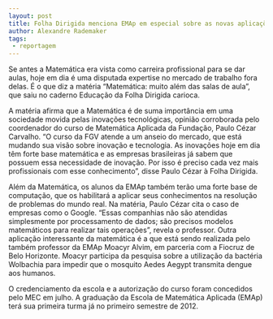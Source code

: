 ```yaml
---
layout: post
title: Folha Dirigida menciona EMAp em especial sobre as novas aplicações da matemática
author: Alexandre Rademaker
tags:
 - reportagem
---
```


Se antes a Matemática era vista como carreira profissional para se dar
aulas, hoje em dia é uma disputada expertise no mercado de trabalho
fora delas. É o que diz a matéria “Matemática: muito além das salas de
aula”, que saiu no caderno Educação da Folha Dirigida carioca.

A matéria afirma que a Matemática é de suma importância em uma
sociedade movida pelas inovações tecnológicas, opinião corroborada
pelo coordenador do curso de Matemática Aplicada da Fundação, Paulo
Cézar Carvalho. “O curso da FGV atende a um anseio do mercado, que
está mudando sua visão sobre inovação e tecnologia. As inovações hoje
em dia têm forte base matemática e as empresas brasileiras já sabem
que possuem essa necessidade de inovação. Por isso é preciso cada vez
mais profissionais com esse conhecimento”, disse Paulo Cézar à Folha
Dirigida.

Além da Matemática, os alunos da EMAp também terão uma forte base de
computação, que os habilitará a aplicar seus conhecimentos na
resolução de problemas do mundo real. Na matéria, Paulo Cézar cita o
caso de empresas como o Google. “Essas companhias não são atendidas
simplesmente por processamento de dados; são precisos modelos
matemáticos para realizar tais operações”, revela o professor. Outra
aplicação interessante da matemática é a que está sendo realizada pelo
também professor da EMAp Moacyr Alvim, em parceria com a Fiocruz de
Belo Horizonte. Moacyr participa da pesquisa sobre a utilização da
bactéria Wolbachia para impedir que o mosquito Aedes Aegypt transmita
dengue aos humanos.

O credenciamento da escola e a autorização do curso foram concedidos
pelo MEC em julho. A graduação da Escola de Matemática Aplicada (EMAp)
terá sua primeira turma já no primeiro semestre de 2012.
